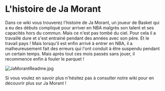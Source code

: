 # L'histoire de Ja Morant

Dans ce wiki vous trouverez l'histoire de Ja Morant, 
un joueur de Basket qui a eu des débuts compliqué pour arriver en NBA malgrès son talent et ses capacités hors du commun.
Mais ce n'est pas tombé du ciel. Pour cela il a travaillé dure et s'est entrainé pendant des années avec son père.
Et le travail pays ! 
Mais lorsqu'il est enfin arrivé à entrer en NBA, il a malheureusement fait des erreurs qui l'ont conduit à être suspendu pendant un certain temps.
Mais après tout ces mois passés sans jouer, il recommence enfin à fouler le parquet !

![ JaMorantReadme.jpg](https://github.com/MatisROMBI/travailR104/blob/main/JaMorantReadme.jpg)

Si vous voulez en savoir plus n'hésitez pas à consulter notre wiki pour en découvrir plus sur Ja Morant !
